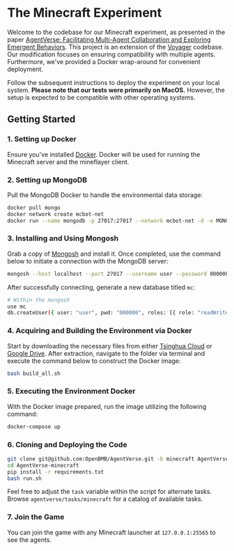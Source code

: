 # The Minecraft Experiment

Welcome to the codebase for our Minecraft experiment, as presented in the paper [AgentVerse: Facilitating Multi-Agent Collaboration and Exploring Emergent Behaviors](https://arxiv.org/abs/2308.10848). This project is an extension of the [Voyager](https://github.com/MineDojo/Voyager/tree/main) codebase. Our modification focuses on ensuring compatibility with multiple agents. Furthermore, we've provided a Docker wrap-around for convenient deployment.

Follow the subsequent instructions to deploy the experiment on your local system. **Please note that our tests were primarily on MacOS.** However, the setup is expected to be compatible with other operating systems.

## Getting Started

### 1. Setting up Docker
Ensure you've installed [Docker](https://docs.docker.com/get-docker/). Docker will be used for running the Minecraft server and the mineflayer client.

### 2. Setting up MongoDB
Pull the MongoDB Docker to handle the environmental data storage:
```bash
docker pull mongo
docker network create mcbot-net
docker run --name mongodb -p 27017:27017 --network mcbot-net -d -e MONGO_INITDB_ROOT_USERNAME=user -e MONGO_INITDB_ROOT_PASSWORD=000000 mongo
```

### 3. Installing and Using Mongosh
Grab a copy of [Mongosh](https://www.mongodb.com/docs/mongodb-shell/) and install it. Once completed, use the command below to initiate a connection with the MongoDB server:
```bash
mongosh --host localhost --port 27017 --username user --password 000000 --authenticationDatabase admin
```

After successfully connecting, generate a new database titled `mc`:
```bash
# Within the mongosh
use mc
db.createUser({ user: "user", pwd: "000000", roles: [{ role: "readWrite", db: "mc" }] })
```

### 4. Acquiring and Building the Environment via Docker
Start by downloading the necessary files from either [Tsinghua Cloud](https://cloud.tsinghua.edu.cn/f/f57bb9ae244d4607a066/?dl=1) or [Google Drive](https://drive.google.com/file/d/1S-NyuD6MoZSjUIX3-zFvFN8DGm9bgB6R/view?usp=sharing). After extraction, navigate to the folder via terminal and execute the command below to construct the Docker image:
```bash
bash build_all.sh
```

### 5. Executing the Environment Docker
With the Docker image prepared, run the image utilizing the following command:
```bash
docker-compose up
```

### 6. Cloning and Deploying the Code
```bash
git clone git@github.com:OpenBMB/AgentVerse.git -b minecraft AgentVerse-minecraft
cd AgentVerse-minecraft
pip install -r requirements.txt
bash run.sh
```
Feel free to adjust the `task` variable within the script for alternate tasks. Browse `agentverse/tasks/minecraft` for a catalog of available tasks.

### 7. Join the Game
You can join the game with any Minecraft launcher at `127.0.0.1:25565` to see the agents.
